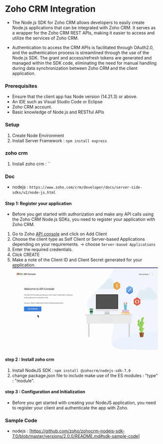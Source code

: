 # Zoho CRM Integration
- The Node.js SDK for Zoho CRM allows developers to easily create Node.js applications that can be integrated with Zoho CRM. It serves as a wrapper for the Zoho CRM REST APIs, making it easier to access and utilize the services of Zoho CRM.

- Authentication to access the CRM APIs is facilitated through OAuth2.0, and the authentication process is streamlined through the use of the Node.js SDK. The grant and access/refresh tokens are generated and managed within the SDK code, eliminating the need for manual handling during data synchronization between Zoho CRM and the client application.

### Prerequisites
- Ensure that the client app has Node version (14.21.3) or above.
- An IDE such as Visual Studio Code or Eclipse
- Zoho CRM account.
- Basic knowledge of Node.js and RESTful APIs


### Setup
1. Create Node Environment
2. Install Server Framework : `npm install express`


### zoho crm
1. Install zoho crm : ``

### Doc
- nodejs : `https://www.zoho.com/crm/developer/docs/server-side-sdks/v2/node-js.html`




#### Step 1: Register your application
- Before you get started with authorization and make any API calls using the Zoho CRM Node.js SDKs, you need to register your application with Zoho CRM.
1. Go to Zoho [API console](https://accounts.zoho.com/signin?servicename=AaaServer&context=&serviceurl=https%3A%2F%2Fapi-console.zoho.com%2Flogin) and click on Add Client
2. Choose the client type as Self Client or Server-based Applications depending on your requirements. -> choose `Server-based Applications` 
3. Enter the required credentials.
4. Click CREATE
5. Make a note of the Client ID and Client Secret generated for your application.
![Register Client](./notes/01-zoho-console/reg-client.gif)

#### step 2 : Install zoho crm
1. Install NodeJS SDK : `npm install @zohocrm/nodejs-sdk-7.0`
2. change package.json file to include make use of the ES modules : "type" : "module".

#### step 3 : Configuration and Initialization
- Before you get started with creating your NodeJS application, you need to register your client and authenticate the app with Zoho.

### Sample Code
- nodejs : [https://github.com/zoho/zohocrm-nodejs-sdk-7.0/blob/master/versions/2.0.0/README.md#sdk-sample-code]